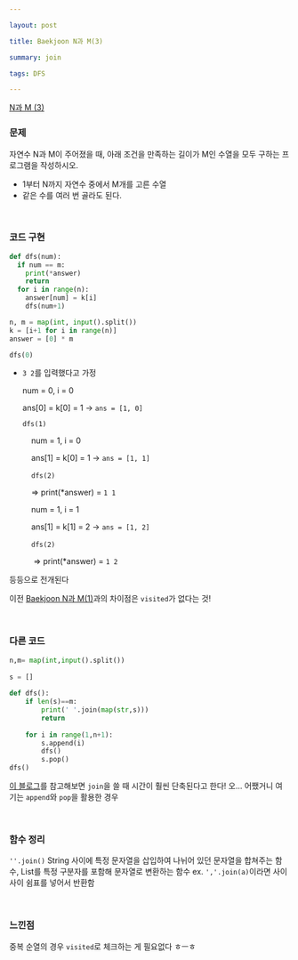```yaml
---

layout: post

title: Baekjoon N과 M(3)

summary: join

tags: DFS

---
```


[N과 M (3)](https://www.acmicpc.net/problem/15651)

### 문제

자연수 N과 M이 주어졌을 때, 아래 조건을 만족하는 길이가 M인 수열을 모두 구하는 프로그램을 작성하시오.

- 1부터 N까지 자연수 중에서 M개를 고른 수열
- 같은 수를 여러 번 골라도 된다.



<br/>

### 코드 구현

```python
def dfs(num):
  if num == m:
    print(*answer)
    return
  for i in range(n):
    answer[num] = k[i]
    dfs(num+1)

n, m = map(int, input().split())
k = [i+1 for i in range(n)]
answer = [0] * m

dfs(0)
```

- `3 2`를 입력했다고 가정
  
  num = 0, i = 0
  
  ans[0] = k[0] = 1 -> `ans = [1, 0]`
  
  `dfs(1)`
  
      num = 1, i = 0
  
      ans[1] = k[0] = 1 -> `ans = [1, 1]`
  
      `dfs(2)`
  
      => print(*answer) = `1 1`
  
      num = 1, i = 1
  
      ans[1] = k[1] = 2 -> `ans = [1, 2]`
  
      `dfs(2)`
  
       => print(*answer) = `1 2`

등등으로 전개된다

이전 [Baekjoon N과 M(1)](https://suyeon12.github.io/2023/01/01/baekjoon-n과-m-1)과의 차이점은 `visited`가 없다는 것!



<br/>

### 다른 코드

```python
n,m= map(int,input().split())
 
s = []
 
def dfs():
    if len(s)==m:
        print(' '.join(map(str,s)))
        return
    
    for i in range(1,n+1):
        s.append(i)
        dfs()
        s.pop()
dfs()
```

[이 블로그](https://velog.io/@hygge/Python-백준-15651-N과-M-3-Backtracking)를 참고해보면 `join`을 쓸 때 시간이 훨씬 단축된다고 한다! 오... 어쨌거니 여기는 `append`와 `pop`을 활용한 경우

<br/>

### 함수 정리

`''.join()` String 사이에 특정 문자열을 삽입하여 나뉘어 있던 문자열을 합쳐주는 함수, List를 특정 구분자를 포함해 문자열로 변환하는 함수 ex. `','.join(a)`이라면 사이사이 쉼표를 넣어서 반환함

<br/>

### 느낀점

중복 순열의 경우 `visited`로 체크하는 게 필요없다 ㅎㅡㅎ
